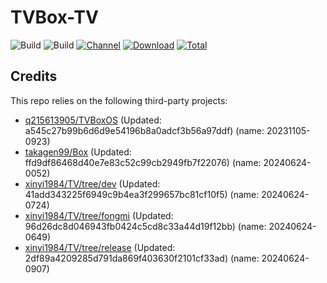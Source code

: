 # TVBox-TV

![Build](https://shields.io/github/actions/workflow/status/xinyi1984/TVBox-TV/TV.yml?branch=master&logo=github&label=Build)
![Build](https://shields.io/github/actions/workflow/status/xinyi1984/TVBox-TV/TVBox.yml?branch=master&logo=github&label=Build)
[![Channel](https://img.shields.io/badge/Follow-Telegram-blue.svg?logo=telegram)](https://t.me/klbot)
[![Download](https://img.shields.io/github/v/release/xinyi1984/TVBox-TV?color=orange&logoColor=orange&label=Download&logo=DocuSign)](https://github.com/xinyi1984/TVBox-TV/releases/latest) 
[![Total](https://shields.io/github/downloads/xinyi1984/TVBox-TV/total?logo=Bookmeter&label=Counts&logoColor=yellow&color=yellow)](https://github.com/xinyi1984/TVBox-TV/releases)

## Credits
This repo relies on the following third-party projects:
- [q215613905/TVBoxOS](https://github.com/q215613905/TVBoxOS) (Updated: a545c27b99b6d6d9e54196b8a0adcf3b56a97ddf) (name: 20231105-0923)
- [takagen99/Box](https://github.com/takagen99/Box) (Updated: ffd9df86468d40e7e83c52c99cb2949fb7f22076) (name: 20240624-0052)
- [xinyi1984/TV/tree/dev](https://github.com/xinyi1984/TV/tree/dev) (Updated: 41add343225f6949c9b4ea3f299657bc81cf10f5) (name: 20240624-0724)
- [xinyi1984/TV/tree/fongmi](https://github.com/xinyi1984/TV/tree/fongmi) (Updated: 96d26dc8d046943fb0424c5cd8c33a44d19f12bb) (name: 20240624-0649)
- [xinyi1984/TV/tree/release](https://github.com/xinyi1984/TV/tree/release) (Updated: 2df89a4209285d791da869f403630f2101cf33ad) (name: 20240624-0907)
